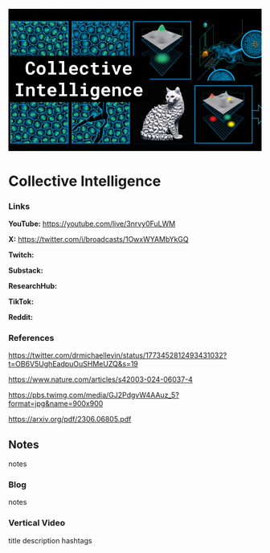![thumbnail](thumbnail.png)

# Collective Intelligence

### Links

**YouTube:** https://youtube.com/live/3nrvy0FuLWM

**X:** https://twitter.com/i/broadcasts/1OwxWYAMbYkGQ

**Twitch:**

**Substack:**

**ResearchHub:**

**TikTok:**

**Reddit:**

### References

https://twitter.com/drmichaellevin/status/1773452812493431032?t=OB6V5UghEadpuOuSHMeUZQ&s=19

https://www.nature.com/articles/s42003-024-06037-4

https://pbs.twimg.com/media/GJ2PdgvW4AAuz_5?format=jpg&name=900x900

https://arxiv.org/pdf/2306.06805.pdf

## Notes

notes

### Blog

notes

### Vertical Video

title
description
hashtags

